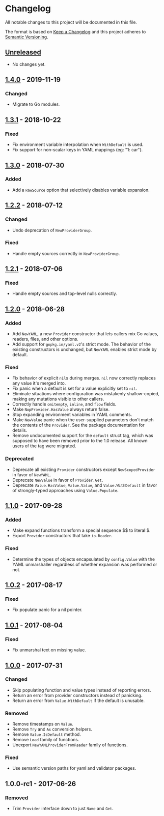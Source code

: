 # Changelog
All notable changes to this project will be documented in this file.

The format is based on [Keep a Changelog](http://keepachangelog.com/en/1.0.0/)
and this project adheres to [Semantic Versioning](http://semver.org/spec/v2.0.0.html).

## [Unreleased]
- No changes yet.

## [1.4.0] - 2019-11-19
### Changed
- Migrate to Go modules.

## [1.3.1] - 2018-10-22
### Fixed
- Fix environment variable interpolation when `WithDefault` is used.
- Fix support for non-scalar keys in YAML mappings (eg: "1: car").

## [1.3.0] - 2018-07-30
### Added
- Add a `RawSource` option that selectively disables variable expansion.

## [1.2.2] - 2018-07-12
### Changed
- Undo deprecation of `NewProviderGroup`.

### Fixed
- Handle empty sources correctly in `NewProviderGroup`.

## [1.2.1] - 2018-07-06
### Fixed
- Handle empty sources and top-level nulls correctly.

## [1.2.0] - 2018-06-28
### Added
- Add `NewYAML`, a new `Provider` constructor that lets callers mix Go values,
  readers, files, and other options.
- Add support for `gopkg.in/yaml.v2`'s strict mode. The behavior of the existing
  constructors is unchanged, but `NewYAML` enables strict mode by default.

### Fixed
- Fix behavior of explicit `nil`s during merges. `nil` now correctly replaces
  any value it's merged into.
- Fix panic when a default is set for a value explicitly set to `nil`.
- Eliminate situations where configuration was mistakenly shallow-copied,
  making any mutations visible to other callers.
- Correctly handle `omitempty`, `inline`, and `flow` fields.
- Make `NopProvider.HasValue` always return false.
- Stop expanding environment variables in YAML comments.
- Make `NewValue` panic when the user-supplied parameters don't match the
  contents of the `Provider`. See the package documentation for details.
- Remove undocumented support for the `default` struct tag, which was supposed
  to have been removed prior to the 1.0 release. All known users of the tag were
  migrated.

### Deprecated
- Deprecate all existing `Provider` constructors except `NewScopedProvider` in
  favor of `NewYAML`.
- Deprecate `NewValue` in favor of `Provider.Get`.
- Deprecate `Value.HasValue`, `Value.Value`, and `Value.WithDefault` in favor of
  strongly-typed approaches using `Value.Populate`.

## [1.1.0] - 2017-09-28
### Added
- Make expand functions transform a special sequence $$ to literal $.
- Export `Provider` constructors that take `io.Reader`.

### Fixed
- Determine the types of objects encapsulated by `config.Value` with the YAML
  unmarshaller regardless of whether expansion was performed or not.

## [1.0.2] - 2017-08-17
### Fixed
- Fix populate panic for a nil pointer.

## [1.0.1] - 2017-08-04
### Fixed
- Fix unmarshal text on missing value.

## [1.0.0] - 2017-07-31
### Changed
- Skip populating function and value types instead of reporting errors.
- Return an error from provider constructors instead of panicking.
- Return an error from `Value.WithDefault` if the default is unusable.

### Removed
- Remove timestamps on `Value`.
- Remove `Try` and `As` conversion helpers.
- Remove `Value.IsDefault` method.
- Remove `Load` family of functions.
- Unexport `NewYAMLProviderFromReader` family of functions.

### Fixed
- Use semantic version paths for yaml and validator packages.

## 1.0.0-rc1 - 2017-06-26
### Removed
- Trim `Provider` interface down to just `Name` and `Get`.

[Unreleased]: https://github.com/uber-go/config/compare/v1.4.0...HEAD
[1.4.0]: https://github.com/uber-go/config/compare/v1.3.1...v1.4.0
[1.3.1]: https://github.com/uber-go/config/compare/v1.3.0...v1.3.1
[1.3.0]: https://github.com/uber-go/config/compare/v1.2.2...v1.3.0
[1.2.2]: https://github.com/uber-go/config/compare/v1.2.1...v1.2.2
[1.2.1]: https://github.com/uber-go/config/compare/v1.2.0...v1.2.1
[1.2.0]: https://github.com/uber-go/config/compare/v1.1.0...v1.2.0
[1.1.0]: https://github.com/uber-go/config/compare/v1.0.2...v1.1.0
[1.0.2]: https://github.com/uber-go/config/compare/v1.0.1...v1.0.2
[1.0.1]: https://github.com/uber-go/config/compare/v1.0.0...v1.0.1
[1.0.0]: https://github.com/uber-go/config/compare/v1.0.0-rc1...v1.0.0
